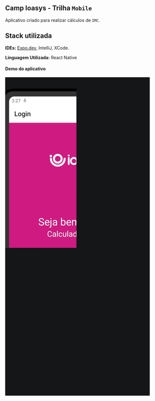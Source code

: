 ## Camp Ioasys - Trilha `Mobile`

Aplicativo criado para realizar cálculos de `IMC`.

## Stack utilizada

**IDEs:** [Expo.dev](https://expo.dev/), IntelliJ, XCode.

**Linguagem Utilizada:** React Native

#### Demo do aplicativo

<img src="./gif/imc-fernando-santiago.gif">
